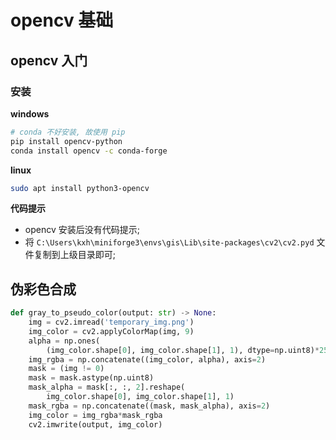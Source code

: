 # opencv 基础

## opencv 入门

### 安装

**windows**

```bash
# conda 不好安装, 故使用 pip
pip install opencv-python
conda install opencv -c conda-forge
```

**linux**

```bash
sudo apt install python3-opencv
```

**代码提示**

- opencv 安装后没有代码提示;
- 将 `C:\Users\kxh\miniforge3\envs\gis\Lib\site-packages\cv2\cv2.pyd` 文件复制到上级目录即可;

## 伪彩色合成

```python
def gray_to_pseudo_color(output: str) -> None:
    img = cv2.imread('temporary_img.png')
    img_color = cv2.applyColorMap(img, 9)
    alpha = np.ones(
        (img_color.shape[0], img_color.shape[1], 1), dtype=np.uint8)*255
    img_rgba = np.concatenate((img_color, alpha), axis=2)
    mask = (img != 0)
    mask = mask.astype(np.uint8)
    mask_alpha = mask[:, :, 2].reshape(
        img_color.shape[0], img_color.shape[1], 1)
    mask_rgba = np.concatenate((mask, mask_alpha), axis=2)
    img_color = img_rgba*mask_rgba
    cv2.imwrite(output, img_color)
```

